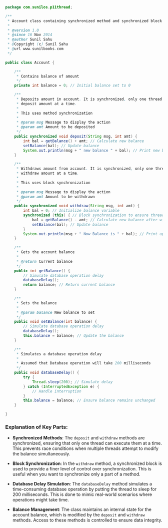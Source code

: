 
```java
package com.sunilos.p11thread;

/**
 * Account class containing synchronized method and synchronized block
 * 
 * @version 1.0
 * @since 16 Nov 2014
 * @author Sunil Sahu
 * @Copyright (c) Sunil Sahu
 * @url www.sunilbooks.com
 */

public class Account {

    /**
     * Contains balance of amount
     */
    private int balance = 0; // Initial balance set to 0

    /**
     * Deposits amount in account. It is synchronized, only one thread can
     * deposit amount at a time.
     * 
     * This uses method synchronization
     * 
     * @param msg Message to display the action
     * @param amt Amount to be deposited
     */
    public synchronized void deposit(String msg, int amt) {
        int bal = getBalance() + amt; // Calculate new balance
        setBalance(bal); // Update balance
        System.out.println(msg + " new balance " + bal); // Print new balance
    }

    /**
     * Withdraws amount from account. It is synchronized, only one thread can
     * withdraw amount at a time.
     * 
     * This uses block synchronization
     * 
     * @param msg Message to display the action
     * @param amt Amount to be withdrawn
     */
    public synchronized void withdraw(String msg, int amt) {
        int bal = 0; // Initialize balance variable
        synchronized (this) { // Block synchronization to ensure thread safety
            bal = getBalance() - amt; // Calculate new balance after withdrawal
            setBalance(bal); // Update balance
        }
        System.out.println(msg + " Now Balance is " + bal); // Print updated balance
    }

    /**
     * Gets the account balance
     * 
     * @return Current balance
     */
    public int getBalance() {
        // Simulate database operation delay
        databaseDelay(); 
        return balance; // Return current balance
    }

    /**
     * Sets the balance
     * 
     * @param balance New balance to set
     */
    public void setBalance(int balance) {
        // Simulate database operation delay
        databaseDelay(); 
        this.balance = balance; // Update the balance
    }

    /**
     * Simulates a database operation delay
     * 
     * Assumed that Database operation will take 200 milliseconds
     */
    public void databaseDelay() {
        try {
            Thread.sleep(200); // Simulate delay
        } catch (InterruptedException e) {
            // Handle interruption
        }
        this.balance = balance; // Ensure balance remains unchanged
    }

}
```

### Explanation of Key Parts:

- **Synchronized Methods**: The `deposit` and `withdraw` methods are synchronized, ensuring that only one thread can execute them at a time. This prevents race conditions when multiple threads attempt to modify the balance simultaneously.
  
- **Block Synchronization**: In the `withdraw` method, a synchronized block is used to provide a finer level of control over synchronization. This is useful when you want to synchronize only a part of a method.

- **Database Delay Simulation**: The `databaseDelay` method simulates a time-consuming database operation by putting the thread to sleep for 200 milliseconds. This is done to mimic real-world scenarios where operations might take time.

- **Balance Management**: The class maintains an internal state for the account balance, which is modified by the `deposit` and `withdraw` methods. Access to these methods is controlled to ensure data integrity.

